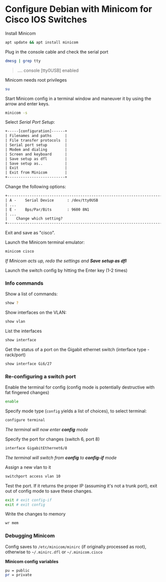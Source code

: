# Configure Debian with Minicom for Cisco IOS Switches

Install Minicom

```bash
apt update && apt install minicom
```
Plug in  the console cable and check the serial port
```bash
dmesg | grep tty
```
> .... console [tty0USB] enabled

Minicom needs root privileges
```bash
su
```

Start Minicom config in a terminal window and maneuver it by using the arrow and enter keys.
```bash
minicom -s
```

Select *Serial Port Setup*:
```txt
+-----[configuration]------+
| Filenames and paths      |
| File transfer protocols  |
| Serial port setup        |
| Modem and dialing        |
| Screen and keyboard      |
| Save setup as dfl        |
| Save setup as..          |
| Exit                     |
| Exit from Minicom        |
+--------------------------+
```

Change the following options:
```txt
+-----------------------------------------------------------------------+
| A -    Serial Device      : /dev/tty0USB                              |
| ...                                                                   |
| E -    Bps/Par/Bits       : 9600 8N1                                  |
| ...                                                                   |
|    Change which setting?                                              |
+-----------------------------------------------------------------------+
```
Exit and save as "cisco".  

Launch the Minicom terminal emulator:
```bash
minicom cisco
```

*If Minicom acts up, redo the settings and **Save setup as dfl***

Launch the switch config by hitting the Enter key (1-2 times)

### Info commands
Show a list of commands:
```bash
show ?
```

Show interfaces on the VLAN:
```bash
show vlan
```

List the interfaces
```bash
show interface
```

Get the status of a port on the Gigabit ethernet switch (interface type - rack/port)
```bash
show interface Gi6/27
```

### Re-configuring a switch port
Enable the terminal for config (config mode is potentially destructive with fat fingered changes)
```bash
enable
```

Specify mode type (`config` yields a list of choices), to select terminal:
```bash
configure terminal
```

*The terminal will now enter **config** mode*

Specify the port for changes (switch 6, port 8)
```bash
interface GigabitEthernet6/8
```
*The terminal will switch from **config** to **config-if** mode*

Assign a new vlan to it
```bash
switchport access vlan 10
```

Test the port.  If it returns the proper IP (assuming it's not a trunk port), exit out of config mode to save these changes.

```bash
exit # exit config-if
exit # exit config
```

Write the changes to memory
```bash
wr mem
```


### Debugging Minicom
Config saves to `/etc/minicom/minirc` (if originally processed as root), otherwise to `~/.minirc.dfl` or `~/.minicom.cisco`

**Minicom config variables**
```bash
pu = public
pr = private
```
